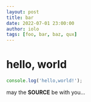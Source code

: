```yaml
---
layout: post
title: bar
date: 2022-07-01 23:00:00
author: iolo
tags: [foo, bar, baz, qux]
---
```

# hello, world

```js
console.log('hello,world!');
```

may the **SOURCE** be with you...

